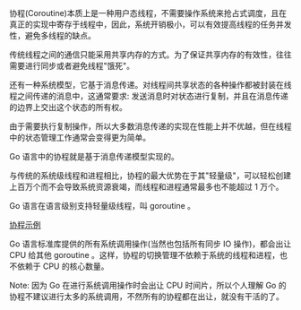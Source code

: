
协程(Coroutine)本质上是一种用户态线程，不需要操作系统来抢占式调度，且在真正的实现中寄存于线程中，因此，系统开销极小，可以有效提高线程的任务并发性，避免多线程的缺点。

传统线程之间的通信只能采用共享内存的方式。为了保证共享内存的有效性，往往需要进行同步或者避免线程"饿死"。

还有一种系统模型，它基于消息传递。对线程间共享状态的各种操作都被封装在线程之间传递的消息中，这通常要求: 发送消息时对状态进行复制，并且在消息传递的边界上交出这个状态的所有权。

由于需要执行复制操作，所以大多数消息传递的实现在性能上并不优越，但在线程中的状态管理工作通常会变得更为简单。

Go 语言中的协程就是基于消息传递模型实现的。

与传统的系统级线程和进程相比，协程的最大优势在于其"轻量级"，可以轻松创建上百万个而不会导致系统资源衰竭，而线程和进程通常最多也不能超过 1 万个。

Go 语言在语言级别支持轻量级线程，叫 goroutine 。

[协程示例](t/01_goroutine.go)

Go 语言标准库提供的所有系统调用操作(当然也包括所有同步 IO 操作)，都会出让 CPU 给其他 goroutine 。这样，协程的切换管理不依赖于系统的线程和进程，也不依赖于 CPU 的核心数量。

Note: 因为 Go 在进行系统调用操作时会出让 CPU 时间片，所以个人理解 Go 的协程不建议进行太多的系统调用，不然所有的协程都在出让，就没有干活的了。

